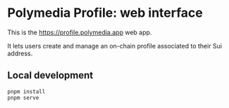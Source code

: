 # Polymedia Profile: web interface

This is the https://profile.polymedia.app web app.

It lets users create and manage an on-chain profile associated to their Sui address.

## Local development

```
pnpm install
pnpm serve
```
